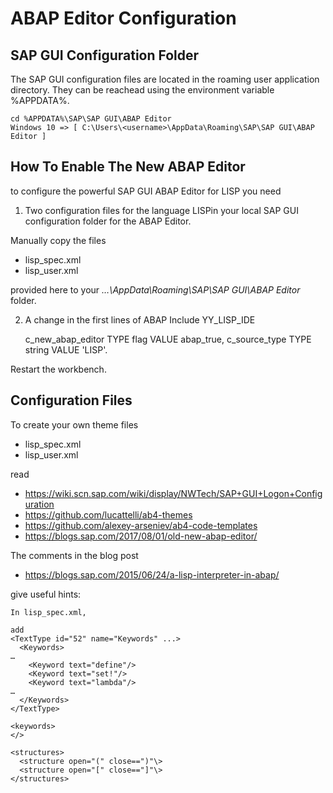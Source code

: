 # ABAP Editor Configuration

## SAP GUI Configuration Folder

The SAP GUI configuration files are located in the roaming user application directory. They can be reachead using the environment variable %APPDATA%.
 
    cd %APPDATA%\SAP\SAP GUI\ABAP Editor
    Windows 10 => [ C:\Users\<username>\AppData\Roaming\SAP\SAP GUI\ABAP Editor ]


## How To Enable The New ABAP Editor

to configure the powerful SAP GUI ABAP Editor for LISP you need

1) Two configuration files for the language LISPin your local SAP GUI configuration folder for the ABAP Editor.

Manually copy the files

* lisp_spec.xml
* lisp_user.xml 

provided here to your _…\AppData\Roaming\SAP\SAP GUI\ABAP Editor_ folder.

2) A change in the first lines of ABAP Include YY_LISP_IDE

      c_new_abap_editor TYPE flag VALUE abap_true,
      c_source_type TYPE string VALUE 'LISP'.

Restart the workbench.

## Configuration Files

To create your own theme files

* lisp_spec.xml
* lisp_user.xml

read

* https://wiki.scn.sap.com/wiki/display/NWTech/SAP+GUI+Logon+Configuration
* https://github.com/lucattelli/ab4-themes
* https://github.com/alexey-arseniev/ab4-code-templates
* https://blogs.sap.com/2017/08/01/old-new-abap-editor/

The comments in the blog post 

* https://blogs.sap.com/2015/06/24/a-lisp-interpreter-in-abap/

give useful hints:


    In lisp_spec.xml,
    
    add
    <TextType id="52" name="Keywords" ...>
      <Keywords>
    …
        <Keyword text="define"/>
        <Keyword text="set!"/>
        <Keyword text="lambda"/>
    …
      </Keywords>
    </TextType>
    
    <keywords>
    </>
   
    <structures>
      <structure open="(" close==")"\>
      <structure open="[" close=="]"\>
    </structures>
